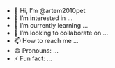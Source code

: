 - 👋 Hi, I’m @artem2010pet
- 👀 I’m interested in ...
- 🌱 I’m currently learning ...
- 💞️ I’m looking to collaborate on ...
- 📫 How to reach me ...
- 😄 Pronouns: ...
- ⚡ Fun fact: ...

<!---
artem2010pet/artem2010pet is a ✨ special ✨ repository because its `README.md` (this file) appears on your GitHub profile.
You can click the Preview link to take a look at your changes.
--->
